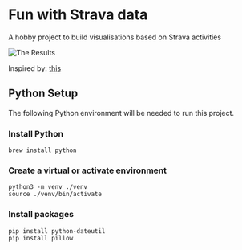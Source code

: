 # Fun with Strava data

A hobby project to build visualisations based on Strava activities

![The Results](./animation.gif)

Inspired by: [this](https://www.reddit.com/r/dataisbeautiful/comments/s607z5/oc_2021_recap_of_my_runs_on_strava/)

## Python Setup

The following Python environment will be needed to run this project.

### Install Python

```
brew install python
```

### Create a virtual or activate environment 

```
python3 -m venv ./venv
source ./venv/bin/activate
```

### Install packages

```
pip install python-dateutil 
pip install pillow
```
